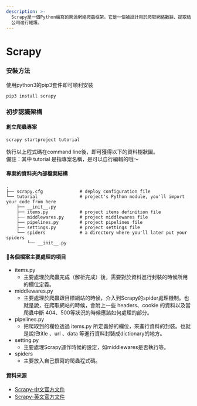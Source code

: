 ```yaml
---
description: >-
  Scrapy是一個Python編寫的開源網絡爬蟲框架。它是一個被設計用於爬取網絡數據、提取結構性數據的程序框架。該框架主要由Scrapinghub
  公司進行維護。
---
```


# Scrapy

### 安裝方法

使用python3的pip3套件即可順利安裝

```text
pip3 install scrapy
```

### 初步認識架構

#### 創立爬蟲專案

```bash
scrapy startproject tutorial
```

執行以上程式碼在command line後，即可獲得以下的資料樹狀圖。  
備註：其中 tutorial 是指專案名稱，是可以自行編輯的哦～

#### 專案的資料夾內部檔案結構

```text
.
├── scrapy.cfg              # deploy configuration file
└── tutorial                # project's Python module, you'll import your code from here
    ├── __init__.py
    ├── items.py            # project items definition file
    ├── middlewares.py      # project middlewares file
    ├── pipelines.py        # project pipelines file
    ├── settings.py         # project settings file
    └── spiders             # a directory where you'll later put your spiders
        └── __init__.py
```

#### 各個檔案主要處理的項目

* items.py
  * 主要處理於爬蟲完成（解析完成）後，需要對於資料進行封裝的時候所用的欄位定義。
* middlewares.py
  * 主要處理於爬蟲跟目標網站的時候，介入到Scrapy的spider處理機制。也就是說，在爬取網站的時候，會附上一些 headers、cookie 的資料以及當爬蟲中斷 404、500等狀況的時候應該如何處理的部分。
* pipelines.py
  * 把爬取到的欄位透過 items.py 所定義好的欄位，來進行資料的封裝。也就是說把title 、url 、data 等進行資料封裝成dictionary的地方。
* setting.py
  * 主要處理Scrapy運作時候的設定，如middlewares是否執行等。
* spiders
  * 主要放入自己撰寫的爬蟲程式碼。

#### 資料來源

* [Scrapy-中文官方文件](https://scrapy-chs.readthedocs.io/zh_CN/0.24/index.html)
* [Scrapy-英文官方文件](https://docs.scrapy.org/en/latest/)



